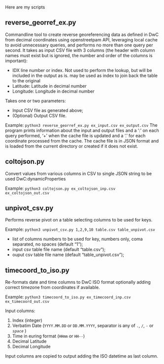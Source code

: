 Here are my scripts

## reverse_georref_ex.py
Commandline tool to create reverse georeferencing data as defined in DwC from decimal coordinates using openstreetpam API, leveraging local cache to avoid unnecessary queries, and performs no more than one query per second. It takes as input CSV file with 3 columns (the header with column names must exist but is ignored, the number and order of the columns is important):
- IDX line number or index. Not used to perform the lookup, but will be included in the output as is. may be used as index to join back the table to the original
- Latitude: Latitude in decimal number
- Longitude: Longitude in decimal number

Takes one or two parameters:
- Input CSV file as generated above;
- (Optional) Output CSV file.

Example:
```python3 reverse_georref_ex.py ex_input.csv ex_output.csv```
The program prints information about the input and output files and a ‘:’ on each query performed, ‘+’ when the cache file is updated and a ‘.’ for each coordinate processed from the cache. The cache file is in JSON format and is loaded from the current directory or created if it does not exist.


## coltojson.py
Convert values from various columns in CSV to single JSON string to be used DwC:dynamicProperties

Example:
```python3 coltojson.py ex_coltojson_inp.csv ex_coltojson_out.csv```

## unpivot_csv.py
Performs reverse pivot on a table selecting columns to be used for keys.

Example:
```python3 unpivot_csv.py 1,2,9,10 table.csv table_unpivot.csv```

- list of columns numbers to be used for key, numbers only, coma separated, no spaces (default “1”);
- input csv table file name (default “table.csv”);
- ouput csv table file name (default “table_unpivot.csv”);
## timecoord_to_iso.py
Re-formats date and time columns to DwC ISO format optionally adding correct timezone from coordinates if available.

Example:
```python3 timecoord_to_iso.py ex_timecoord_inp.csv ex_timecoord_out.csv```

Input columns:

 1. Index (integer)
 2. Verbatim Date (`YYYY.MM.DD` or `DD.MM.YYYY`, separator is any of `.`, `/`, `-` or *`space`* )
 3. Time in euring format (`HHmm` or `HH--`)
 4. Decimal Latitude
 5. Decimal Longitude

Input columns are copied to output adding the ISO datetime as last column.
